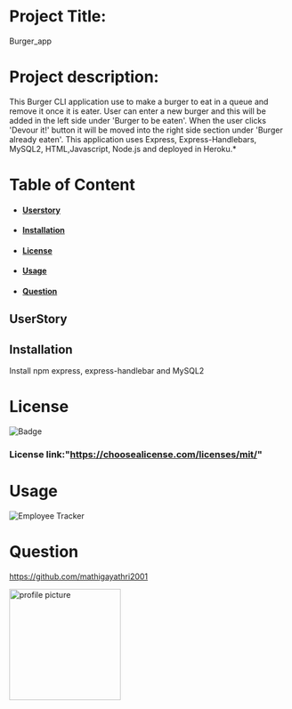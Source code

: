 
# Project Title:

  Burger_app

  # Project description:

  This Burger CLI application use to make a burger to eat in a queue and remove it once it is eater. User can enter a new burger and this will be added in the left side under 'Burger to be eaten'. When the user clicks 'Devour it!' button it will be moved into the right side section under 'Burger already eaten'. This application uses Express, Express-Handlebars, MySQL2, HTML,Javascript, Node.js and deployed in Heroku.*
  
  # Table of Content

  * #### **[Userstory](#userstory)**

  * #### **[Installation](#installation)**

  * #### **[License](#license)**
   
  * #### **[Usage](#usage)**

  * #### **[Question](#question)** 


  ## UserStory

  
  
  ## Installation

  Install npm express, express-handlebar and MySQL2

  # License

  ![Badge](https://img.shields.io/static/v1?label=MIT&message=License&color=brightgreen)
  
  ### License link:"https://choosealicense.com/licenses/mit/"
  
  # Usage

 ![Employee Tracker](Assets/Employee_tracker.gif)
 

  # Question

  https://github.com/mathigayathri2001

  <img src= "https://avatars1.githubusercontent.com/u/60233461?v=4" alt = "profile picture" width = "200"/>
 